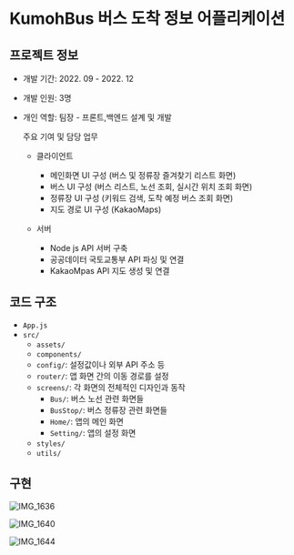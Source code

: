 # KumohBus 버스 도착 정보 어플리케이션

## 프로젝트 정보

- 개발 기간: 2022. 09 - 2022. 12
- 개발 인원: 3명
- 개인 역할: 팀장 - 프론트,백엔드 설계 및 개발

  주요 기여 및 담당 업무
   * 클라이언트
     - 메인화면 UI 구성 (버스 및 정류장 즐겨찾기 리스트 화면)
     - 버스 UI 구성 (버스 리스트, 노선 조회, 실시간 위치 조회 화면)
     - 정류장 UI 구성 (키워드 검색, 도착 예정 버스 조회 화면)
     - 지도 경로 UI 구성 (KakaoMaps)
       
   * 서버
     - Node js API 서버 구축
     - 공공데이터 국토교통부 API 파싱 및 연결
     - KakaoMpas API 지도 생성 및 연결


## 코드 구조
-   `App.js`
-   `src/`
    -   `assets/`
    -   `components/`
    -   `config/`: 설정값이나 외부 API 주소 등
    -   `router/`: 앱 화면 간의 이동 경로를 설정
    -   `screens/`: 각 화면의 전체적인 디자인과 동작
        -   `Bus/`: 버스 노선 관련 화면들
        -   `BusStop/`: 버스 정류장 관련 화면들
        -   `Home/`: 앱의 메인 화면
        -   `Setting/`: 앱의 설정 화면
    -   `styles/`
    -   `utils/`

## 구현

![IMG_1636](https://github.com/user-attachments/assets/8a40bb11-f51a-412d-8589-3dc094439fa8)

![IMG_1640](https://github.com/user-attachments/assets/0de9a44f-c6f0-4153-9717-494492d15742)

![IMG_1644](https://github.com/user-attachments/assets/64f80ceb-33b6-4355-8dd8-6a84b020a90b)
